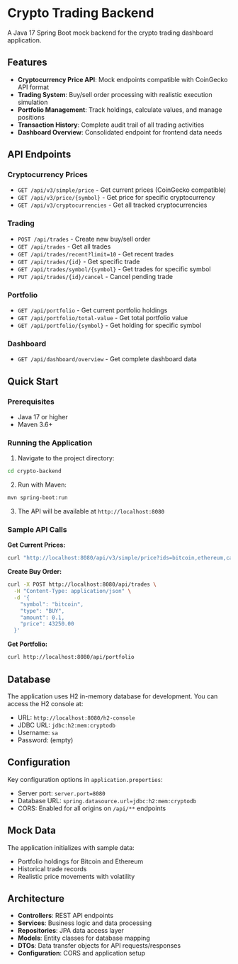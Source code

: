 # Crypto Trading Backend

A Java 17 Spring Boot mock backend for the crypto trading dashboard application.

## Features

- **Cryptocurrency Price API**: Mock endpoints compatible with CoinGecko API format
- **Trading System**: Buy/sell order processing with realistic execution simulation
- **Portfolio Management**: Track holdings, calculate values, and manage positions
- **Transaction History**: Complete audit trail of all trading activities
- **Dashboard Overview**: Consolidated endpoint for frontend data needs

## API Endpoints

### Cryptocurrency Prices
- `GET /api/v3/simple/price` - Get current prices (CoinGecko compatible)
- `GET /api/v3/price/{symbol}` - Get price for specific cryptocurrency
- `GET /api/v3/cryptocurrencies` - Get all tracked cryptocurrencies

### Trading
- `POST /api/trades` - Create new buy/sell order
- `GET /api/trades` - Get all trades
- `GET /api/trades/recent?limit=10` - Get recent trades
- `GET /api/trades/{id}` - Get specific trade
- `GET /api/trades/symbol/{symbol}` - Get trades for specific symbol
- `PUT /api/trades/{id}/cancel` - Cancel pending trade

### Portfolio
- `GET /api/portfolio` - Get current portfolio holdings
- `GET /api/portfolio/total-value` - Get total portfolio value
- `GET /api/portfolio/{symbol}` - Get holding for specific symbol

### Dashboard
- `GET /api/dashboard/overview` - Get complete dashboard data

## Quick Start

### Prerequisites
- Java 17 or higher
- Maven 3.6+

### Running the Application

1. Navigate to the project directory:
```bash
cd crypto-backend
```

2. Run with Maven:
```bash
mvn spring-boot:run
```

3. The API will be available at `http://localhost:8080`

### Sample API Calls

**Get Current Prices:**
```bash
curl "http://localhost:8080/api/v3/simple/price?ids=bitcoin,ethereum,cardano&vs_currencies=usd&include_24hr_change=true"
```

**Create Buy Order:**
```bash
curl -X POST http://localhost:8080/api/trades \
  -H "Content-Type: application/json" \
  -d '{
    "symbol": "bitcoin",
    "type": "BUY",
    "amount": 0.1,
    "price": 43250.00
  }'
```

**Get Portfolio:**
```bash
curl http://localhost:8080/api/portfolio
```

## Database

The application uses H2 in-memory database for development. You can access the H2 console at:
- URL: `http://localhost:8080/h2-console`
- JDBC URL: `jdbc:h2:mem:cryptodb`
- Username: `sa`
- Password: (empty)

## Configuration

Key configuration options in `application.properties`:
- Server port: `server.port=8080`
- Database URL: `spring.datasource.url=jdbc:h2:mem:cryptodb`
- CORS: Enabled for all origins on `/api/**` endpoints

## Mock Data

The application initializes with sample data:
- Portfolio holdings for Bitcoin and Ethereum
- Historical trade records
- Realistic price movements with volatility

## Architecture

- **Controllers**: REST API endpoints
- **Services**: Business logic and data processing
- **Repositories**: JPA data access layer
- **Models**: Entity classes for database mapping
- **DTOs**: Data transfer objects for API requests/responses
- **Configuration**: CORS and application setup
